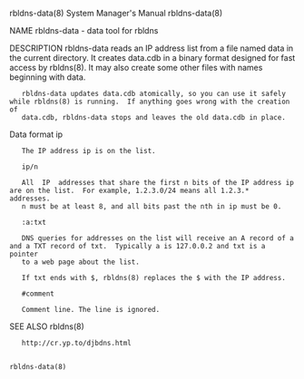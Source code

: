 rbldns-data(8)                                                System Manager's Manual                                               rbldns-data(8)

NAME
       rbldns-data - data tool for rbldns

DESCRIPTION
       rbldns-data  reads an IP address list from a file named data in the current directory.  It creates data.cdb in a binary format designed for
       fast access by rbldns(8).  It may also create some other files with names beginning with data.

       rbldns-data updates data.cdb atomically, so you can use it safely while rbldns(8) is running.  If anything goes wrong with the creation  of
       data.cdb, rbldns-data stops and leaves the old data.cdb in place.

Data format
       ip

       The IP address ip is on the list.

       ip/n

       All  IP  addresses that share the first n bits of the IP address ip are on the list.  For example, 1.2.3.0/24 means all 1.2.3.*  addresses.
       n must be at least 8, and all bits past the nth in ip must be 0.

       :a:txt

       DNS queries for addresses on the list will receive an A record of a and a TXT record of txt.  Typically a is 127.0.0.2 and txt is a pointer
       to a web page about the list.

       If txt ends with $, rbldns(8) replaces the $ with the IP address.

       #comment

       Comment line. The line is ignored.

SEE ALSO
       rbldns(8)

       http://cr.yp.to/djbdns.html

                                                                                                                                    rbldns-data(8)
